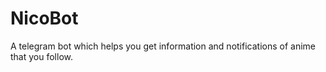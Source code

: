 # NicoBot
A telegram bot which helps you get information and notifications of anime that you follow. 
